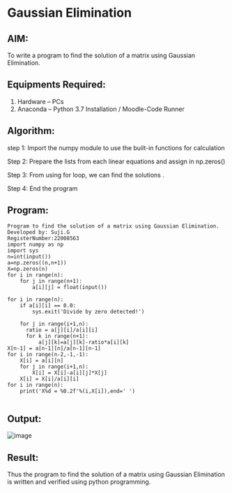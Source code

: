 # Gaussian Elimination

## AIM:
To write a program to find the solution of a matrix using Gaussian Elimination.

## Equipments Required:
1. Hardware – PCs
2. Anaconda – Python 3.7 Installation / Moodle-Code Runner

## Algorithm:
step 1: Import the numpy module to use the built-in functions for calculation

Step 2: Prepare the lists from each linear equations and assign in np.zeros()

Step 3: From using for loop, we can find the solutions .

Step 4: End the program




## Program:
```
Program to find the solution of a matrix using Gaussian Elimination.
Developed by: Suji.G
RegisterNumber:22008563 
import numpy as np
import sys
n=int(input())
a=np.zeros((n,n+1))
X=np.zeros(n)
for i in range(n):
    for j in range(n+1):
        a[i][j] = float(input())
        
for i in range(n):
    if a[i][i] == 0.0:
        sys.exit('Divide by zero detected!')
        
    for j in range(i+1,n):
      ratio = a[j][i]/a[i][i]
      for k in range(n+1):
          a[j][k]=a[j][k]-ratio*a[i][k]
X[n-1] = a[n-1][n]/a[n-1][n-1]
for i in range(n-2,-1,-1):
    X[i] = a[i][n]
    for j in range(i+1,n):
        X[i] = X[i]-a[i][j]*X[j]
    X[i] = X[i]/a[i][i]
for i in range(n):
    print('X%d = %0.2f'%(i,X[i]),end=' ')
        
```

## Output:
![image](https://user-images.githubusercontent.com/119559822/213348909-5dc19755-3ccd-4209-8501-7886360249d5.png)



## Result:
Thus the program to find the solution of a matrix using Gaussian Elimination is written and verified using python programming.

